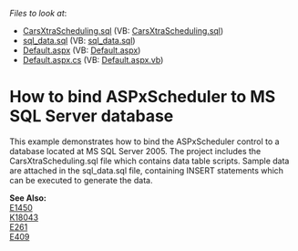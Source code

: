 <!-- default file list -->
*Files to look at*:

* [CarsXtraScheduling.sql](./CS/WebSite/App_Data/CarsXtraScheduling.sql) (VB: [CarsXtraScheduling.sql](./VB/WebSite/App_Data/CarsXtraScheduling.sql))
* [sql_data.sql](./CS/WebSite/App_Data/sql_data.sql) (VB: [sql_data.sql](./VB/WebSite/App_Data/sql_data.sql))
* [Default.aspx](./CS/WebSite/Default.aspx) (VB: [Default.aspx](./VB/WebSite/Default.aspx))
* [Default.aspx.cs](./CS/WebSite/Default.aspx.cs) (VB: [Default.aspx.vb](./VB/WebSite/Default.aspx.vb))
<!-- default file list end -->
# How to bind ASPxScheduler to MS SQL Server database


<p>This example demonstrates how to bind the ASPxScheduler control to a database located at MS SQL Server 2005. The project includes the CarsXtraScheduling.sql file  which contains data table scripts. Sample data are attached in the sql_data.sql file, containing INSERT statements which  can be executed to generate the data.</p><p><strong>See Also:</strong><br />
<a href="https://www.devexpress.com/Support/Center/p/E1450">E1450</a><br />
<a href="https://www.devexpress.com/Support/Center/p/K18043">K18043</a><br />
<a href="https://www.devexpress.com/Support/Center/p/E261">E261</a><br />
<a href="https://www.devexpress.com/Support/Center/p/E409">E409</a></p>

<br/>


